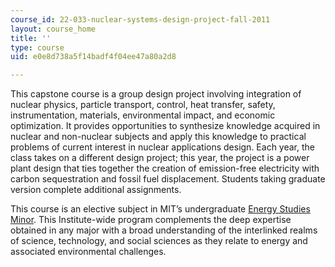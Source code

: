 ```yaml
---
course_id: 22-033-nuclear-systems-design-project-fall-2011
layout: course_home
title: ''
type: course
uid: e0e8d738a5f14badf4f04ee47a80a2d8

---
```

This capstone course is a group design project involving integration of nuclear physics, particle transport, control, heat transfer, safety, instrumentation, materials, environmental impact, and economic optimization. It provides opportunities to synthesize knowledge acquired in nuclear and non-nuclear subjects and apply this knowledge to practical problems of current interest in nuclear applications design. Each year, the class takes on a different design project; this year, the project is a power plant design that ties together the creation of emission-free electricity with carbon sequestration and fossil fuel displacement. Students taking graduate version complete additional assignments.

This course is an elective subject in MIT’s undergraduate [Energy Studies Minor](http://mitei.mit.edu/education/energy-minor/). This Institute-wide program complements the deep expertise obtained in any major with a broad understanding of the interlinked realms of science, technology, and social sciences as they relate to energy and associated environmental challenges.
